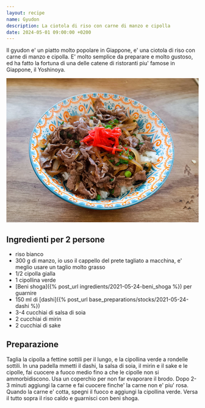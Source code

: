```yaml
---
layout: recipe
name: Gyudon
description: La ciotola di riso con carne di manzo e cipolla
date: 2024-05-01 09:00:00 +0200
---
```


Il gyudon e' un piatto molto popolare in Giappone, e' una ciotola di riso con carne di manzo e cipolla. E' molto semplice da preparare e molto gustoso, ed ha fatto la fortuna di una delle catene di ristoranti piu' famose in Giappone, il Yoshinoya.

![Oyakodon](/assets/images/gyudon.jpg)

## Ingredienti per 2 persone

- riso bianco
- 300 g di manzo, io uso il cappello del prete tagliato a macchina, e' meglio usare un taglio molto grasso
- 1/2 cipolla gialla
- 1 cipollina verde
- [Beni shoga]({% post_url ingredients/2021-05-24-beni_shoga %}) per guarnire
- 150 ml di [dashi]({% post_url base_preparations/stocks/2021-05-24-dashi %})
- 3-4 cucchiai di salsa di soia
- 2 cucchiai di mirin
- 2 cucchiai di sake

## Preparazione

Taglia la cipolla a fettine sottili per il lungo, e la cipollina verde a rondelle sottili.
In una padella mmetti il dashi, la salsa di soia, il mirin e il sake e le cipolle, fai cuocere a fuoco medio fino a che le cipolle non si ammorbidiscono.
Usa un coperchio per non far evaporare il brodo. Dopo 2-3 minuti aggiungi la carne e fai cuocere finche' la carne non e' piu' rosa.
Quando la carne e' cotta, spegni il fuoco e aggiungi la cipollina verde. Versa il tutto sopra il riso caldo e guarnisci con beni shoga.
